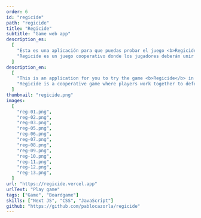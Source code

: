 ```yaml
---
order: 6
id: "regicide"
path: "regicide"
title: "Regicide"
subtitle: "Game web app"
description_es:
  [
    "Esta es una aplicación para que puedas probar el juego <b>Regicide</b> en solitario.",
    "Regicide es un juego cooperativo donde los jugadores deberán unir sus fuerzas para derrotar a 12 poderosos enemigos. Los jugadores juegan cartas por turnos para atacar al enemigo, quien será derrotado cuando le causen suficientes puntos de daño."
  ]
description_en:
  [
    "This is an application for you to try the game <b>Regicide</b> in solo mode.",
    "Regicide is a cooperative game where players work together to defeat 12 powerful enemies. Players take turns to play cards to the table to attack the enemy and once enough damage is dealt, the enemy is defeated."
  ]
thumbnail: "regicide.png"
images:
  [
    "reg-01.png",
    "reg-02.png",
    "reg-03.png",
    "reg-05.png",
    "reg-06.png",
    "reg-07.png",
    "reg-08.png",
    "reg-09.png",
    "reg-10.png",
    "reg-11.png",
    "reg-12.png",
    "reg-13.png",
  ]
url: "https://regicide.vercel.app"
urlText: "Play game"
tags: ["Game", "Boardgame"]
skills: ["Next JS", "CSS", "JavaScript"]
github: "https://github.com/pablocazorla/regicide"
---
```

